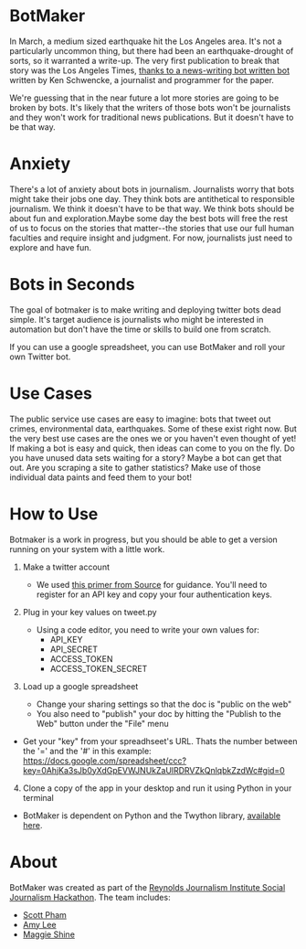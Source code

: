 BotMaker
==========

In March, a medium sized earthquake hit the Los Angeles area.  It's not a particularly uncommon thing, but there had been an earthquake-drought of sorts, so it warranted a write-up. The very first publication to break that story was the Los Angeles Times, [thanks to a news-writing bot written bot](http://www.slate.com/blogs/future_tense/2014/03/17/quakebot_los_angeles_times_robot_journalist_writes_article_on_la_earthquake.html) written by Ken Schwencke, a journalist and programmer for the paper.

We're guessing that in the near future a lot more stories are going to be broken by bots. It's likely that the writers of those bots won't be journalists and they won't work for traditional news publications.  But it doesn't have to be that way.

Anxiety
========
There's a lot of anxiety about bots in journalism. Journalists worry that bots might take their jobs one day. They think bots are antithetical to responsible journalism. We think it doesn't have to be that way.  We think bots should be about fun and exploration.Maybe some day the best bots will free the rest of us to focus on the stories that matter--the stories that use our full human faculties and require insight and judgment. For now, journalists just need to explore and have fun. 

Bots in Seconds
===============
The goal of botmaker is to make writing and deploying twitter bots dead simple. It's target audience is journalists who might be interested in automation but don't have the time or skills to build one from scratch.

If you can use a google spreadsheet, you can use BotMaker and roll your own Twitter bot.

Use Cases
============
The public service use cases are easy to imagine: bots that tweet out crimes, environmental data, earthquakes.  Some of these exist right now.  But the very best use cases are the ones we or you haven't even thought of yet! If making a bot is easy and quick, then ideas can come to you on the fly. Do you have unused data sets waiting for a story? Maybe a bot can get that out.  Are you scraping a site to gather statistics? Make use of those individual data paints and feed them to your bot!

How to Use
==========
Botmaker is a work in progress, but you should be able to get a version running on your system with a little work.

1. Make a twitter account

	- We used [this primer from Source](https://source.opennews.org/en-US/articles/botmaking-primer/) for guidance. You'll need to register for an API key and copy your four authentication keys.

2. Plug in your key values on tweet.py
	- Using a code editor, you need to write your own values for:
		- API_KEY  
		- API_SECRET  
		- ACCESS_TOKEN  
		- ACCESS_TOKEN_SECRET  

3. Load up a google spreadsheet
	- Change your sharing settings so that the doc is "public on the web"
	- You also need to "publish" your doc by hitting the "Publish to the Web" button under the "File" menu
  -  Get your "key" from your spreadhseet's URL. Thats the number between the '=' and the '#' in this example: https://docs.google.com/spreadsheet/ccc?key=0AhjKa3sJb0yXdGpEVWJNUkZaUlRDRVZkQnlqbkZzdWc#gid=0

4. Clone a copy of the app in your desktop and run it using Python in your terminal
  - BotMaker is dependent on Python and the Twython library, [available here](https://github.com/ryanmcgrath/twython).

About
======
BotMaker was created as part of the [Reynolds Journalism Institute Social Journalism Hackathon](http://www.rjionline.org/hackathon). The team includes:  
  - [Scott Pham](https://twitter.com/scottpham)  
  - [Amy Lee](https://twitter.com/ammlsf)  
  - [Maggie Shine](https://twitter.com/magksh)  
    









